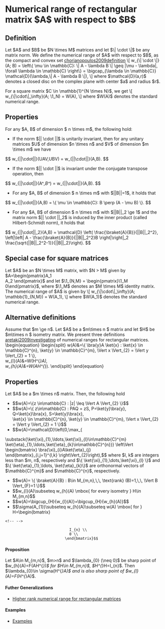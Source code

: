 Numerical range of rectangular matrix \$A\$ with respect to \$B\$
=================================================================

Definition
----------

Let \$A\$ and \$B\$ be \$N \\times M\$ matrices and let \$\\\| \\cdot
\\\|\$ be any matrix norm. We define the numerical range of \$A\$ with
respect to \$B\$, as the compact and convex set [chorianopoulos2009definition](@cite) \\\[ w\_{\\\| \\cdot \\\|}(A; B) =
\\left\\{ \\mu \\in \\mathbb{C}: \\\| A - \\lambda B \\\| \\geq \|\\mu -
\\lambda\|, \\forall \\lambda \\in \\mathbb{C} \\right\\} =
\\bigcap\_{\\lambda \\in \\mathbb{C}} \\mathcal{D}(\\lambda,\\\| A -
\\lambda B \\\|), \\\] where \$\\mathcal{D}(a,r)\$ denotes a closed disc
on the complex plane with center \$a\$ and radius \$r\$.

For a square matrix \$C \\in \\mathbb{1}^{N \\times N}\$, we get \\\[
w\_{\\\|\\cdot\\\|\_\\infty}(A; \\1_N) = W(A), \\\] where \$W(A)\$
denotes the standard numerical range.

Properties
----------

For any \$A, B\$ of dimension \$ n \\times m\$, the following hold:

-   If the norm \$\|\| \\cdot \|\|\$ is unitarily invariant, then for
    any unitary matrices \$U\$ of dimension \$n \\times n\$ and \$V\$ of
    dimension \$m \\times m\$ we have

\$\$ w\_{\|\|\\cdot\|\|}(UAV,UBV) = w\_{\|\|\\cdot\|\|}(A,B). \$\$

-   If the norm \$\|\| \\cdot \|\|\$ is invariant under the conjugate
    transpose operation, then

\$\$ w\_{\|\|\\cdot\|\|}(A^*,B^*) = w\_{\|\|\\cdot\|\|}(A,B). \$\$

-   For any \$A, B\$ of dimension \$ n \\times m\$ with \$\|\|B\|\|=1\$,
    it holds that

\$\$ w\_{\|\|\\cdot\|\|}(A,B) = \\{ \\mu \\in \\mathbb{C}: B \\perp (A -
\\mu B) \\}. \$\$

-   For any \$A, B\$ of dimension \$ n \\times m\$ with \$\|\|B\|\|\_2
    \\ge 1\$ and the matrix norm \$\|\| \\cdot \|\|\_2\$ is induced by
    the inner product (called Hilbert-Schmidt norm), it holds that

\$\$ w\_{\|\|\\cdot\|\|\_2}(A,B) = \\mathcal{D} \\left(
\\frac{\\braket{A}{B}}{\|\|B\|\|\_2^2}, \\left\|\\left\| A -
\\frac{\\braket{A}{B}}{\|\|B\|\|\_2^2}B \\right\|\\right\|\_2
\\frac{\\sqrt{\|\|B\|\|\_2^2-1}}{\|\|B\|\|\_2}\\right). \$\$

Special case for square matrices
--------------------------------

Let \$A\$ be an \$N \\times M\$ matrix, with \$N \> M\$ given by
\$A=\\begin{pmatrix}A_1\
A_2 \\end{pmatrix}\$ and let \$\\1\_{N,M} = \\begin{pmatrix}\\1_M\
0\\end{pmatrix}\$, where \$\\1_M\$ denotes an \$M \\times M\$ identity
matrix. The numerical range of \$A\$ is given by \\\[
w\_{\\\|\\cdot\\\|\_\\infty}(A; \\mathbb{1}\_{N,M}) = W(A_1), \\\] where
\$W(A_1)\$ denotes the standard numerical range.

Alternative definitions
-----------------------

Assume that \$m \\ge n\$. Let \$A\$ be a \$m\\times n \$ matrix and let
\$H\$ be \$m\\times n \$ isometry matrix. We present three definitions
[aretaki2009investigating](@cite) of numerical ranges for rectangular
matrices. \\begin{equation} \\begin{split} w(A)&=\\{ \\bra{y}A \\ket{x}
: \\ket{x} \\in \\mathbb{C}^{n}, \\ket{y} \\in \\mathbb{C}^{m}, \\Vert
x \\Vert\_{2} = \\Vert y \\Vert\_{2} = 1 \\},\
w\_{l}(A)&=W(H^{*}A),\
w\_{h}(A)&=W(AH^{*}). \\end{split} \\end{equation}

Properties
----------

Let \$A\$ be a \$m \\times n\$ matrix. Then, the following hold

-   \$\$w(A)=\\{z \\in\\mathbb{C} : \|z\| \\leq \\Vert A \\Vert\_{2}
    \\}\$\$
-   \$\$w(A)=\\{ z\\in\\mathbb{C} : PAQ = zS, P=\\ket{y}\\bra{y},
    Q=\\ket{x}\\bra{x}, S=\\ket{y}\\bra{x},\
    \\ket{x} \\in \\mathbb{C}^{n}, \\ket{y} \\in \\mathbb{C}^{m},
    \\Vert x \\Vert\_{2} = \\Vert y \\Vert\_{2} = 1 \\}\$\$
-   \$\$w(A)=\\mathcal{D}\\left(0,\\max\_{

\\substack{\\ket{\\xi}\_{1},\\ldots,\\ket{\\xi}\_{l}\\in\\mathbb{C}^{m}\
\\ket{\\eta}\_{1},\\ldots,\\ket{\\eta}\_{k}\\in\\mathbb{C}^{n}}}
\\left\\Vert \\begin{bmatrix} \\bra{\\xi}\_{i}A\\ket{\\eta}\_{j}\
\\end{bmatrix}\_{i,j=1}^{l,k} \\right\\Vert\_{2}\\right),\$\$ where
\$l, k\$ are integers less than \$m, n\$, respectively and \$\\{
\\ket{\\xi}\_{1},\\dots,\\ket{\\xi}\_{l} \\}\$ and \$\\{
\\ket{\\eta}\_{1},\\ldots, \\ket{\\eta}\_{k}\\}\$ are orthonormal
vectors of \$\\mathbb{C}^{m}\$ and \$\\mathbb{C}^{n}\$, respectively.

-   \$\$w(A)= \\{ \\braket{A}{B} : B\\in M\_{m,n},\\,\\, \\text{rank}
    (B)=1,\\,\\, \\Vert B \\Vert\_{F}=1 \\}\$\$
-   \$\$w\_{l}(A)\\subseteq w\_{h}(A) \\mbox{ for every isometry } H\\in
    M\_{m,n}\$\$
-   \$\$w(A)=\\bigcup\_{H}{w\_{l}(A)}=\\bigcup\_{H}{w\_{h}(A)}\$\$
-   \$\$\\sigma(A\_{1})\\subseteq w\_{h}(A)\\subseteq w(A) \\mbox{ for }
    H=\\begin{bmatrix}

```{=html}
<!-- -->
```
                                 I_{n} \\
                                 0 \\
                               \end{bmatrix}$$

#### Proposition

Let \$A\\in M\_{m,n}\$, \$m\>n\$ and \$\\lambda\_{0} (\\neq 0)\$ be
sharp point of \$w\_{h}(A)=F(AH^{*})\$ for \$H\\in M\_{m,n}\$,
\$H^{*}H=I\_{n}\$. Then \$\\lambda\_{0}\\in \\sigma(H^{*}A)\$ and is
also sharp point of \$w\_{l}(A)=F(H^{*}A)\$.

#### Futher Generalizations

-   [Higher rank numerical range for rectangular
    matrices](/numerical-range/generalizations/numerical-range-of-a-with-respect-to-b/higher-rank-numerical-range-for-rectangular)

#### Examples

-   [Examples](/numerical-range/generalizations/numerical-range-of-a-with-respect-to-b/examples)
